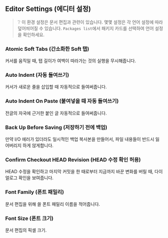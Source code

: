## Editor Settings (에디터 설정)

> :grey_question: 이 환경 설정은 문서 편집과 관련이 있습니다. 몇몇 설정은 각 언어
> 설정에 따라 덮어씌어질 수 있습니다. `Packages list`에서 패키지 카드를 선택하여
> 언어 설정을 확인하세요.

### Atomic Soft Tabs (간소화한 Soft 탭)

커서를 움직일 때, 탭 길이가 여백이 따라가는 것의 실행을 무시해줍니다.

### Auto Indent (자동 들여쓰기)

커서가 새로운 줄을 삽입할 때 자동적으로 들여써줍니다.

### Auto Indent On Paste (붙여넣을 때 자동 들여쓰기)

전글의 자국에 근거한 붙인 글 자동적으로 들여써줍니다.

### Back Up Before Saving (저장하기 전에 백업)

만약 I/O 에러가 있더라도 일시적인 백업 복사본을 만들어서, 파일 내용들이 반드시
잃어버리지 하게 않게합니다.

### Confirm Checkout HEAD Revision (HEAD 수정 확인 허용)

HEAD 수정을 확인하고 마지막 커밋을 한 때로부터 지금까지 바꾼 변화를 버릴 때,
다이얼로그 확인을 보여줍니다.

### Font Family (폰트 패밀리)

문서 편집을 위해 쓸 폰트 패밀리 이름을 적어줍니다.

### Font Size (폰트 크기)

문서 편집의 픽셀 크기.
